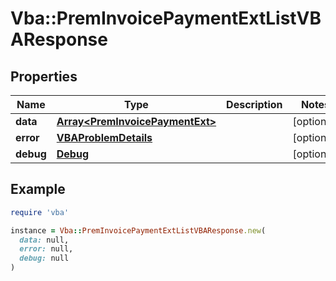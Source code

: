 # Vba::PremInvoicePaymentExtListVBAResponse

## Properties

| Name | Type | Description | Notes |
| ---- | ---- | ----------- | ----- |
| **data** | [**Array&lt;PremInvoicePaymentExt&gt;**](PremInvoicePaymentExt.md) |  | [optional] |
| **error** | [**VBAProblemDetails**](VBAProblemDetails.md) |  | [optional] |
| **debug** | [**Debug**](Debug.md) |  | [optional] |

## Example

```ruby
require 'vba'

instance = Vba::PremInvoicePaymentExtListVBAResponse.new(
  data: null,
  error: null,
  debug: null
)
```

